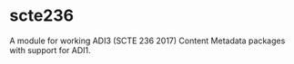 # scte236
A module for working ADI3 (SCTE 236 2017) Content Metadata packages with support for ADI1.
